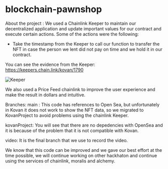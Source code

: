 # blockchain-pawnshop
About the project :
We used a Chainlink Keeper to maintain our decentralized application and update important values for our contract and execute certain actions.
Some of the actions were the following:
- Take the timestamp from the Keeper to call our function to transfer the NFT in case the person we lent did not pay on time and we hold it in our contract.

You can see the evidence from the Keeper:
https://keepers.chain.link/kovan/1790


![Keeper](https://user-images.githubusercontent.com/28800239/143809338-1e76286a-5088-40e6-addb-035dd0d3c18b.png)

We also used a Price Feed chainlink to improve the user experience and make the result in dollars and intuitive.


Branches:
main : This code has references to Open Sea, but unfortunately in Kovan it does not work to show the NFT data, so we migrated to KovanProject to avoid problems using the chainlink Keeper.

kovanProject: You will see that there are no depedencies with OpenSea and it is because of the problem that it is not compatible with Kovan.

video: It is the final branch that we use to record the video.

We know that this code can be improved and we gave our best effort at the time possible, we will continue working on other hackhaton and continue using the services of chainlink, moralis and alchemy.

